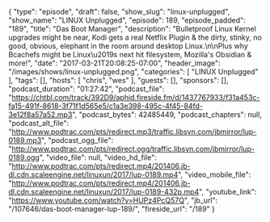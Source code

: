 {
  "type": "episode",
  "draft": false,
  "show_slug": "linux-unplugged",
  "show_name": "LINUX Unplugged",
  "episode": 189,
  "episode_padded": "189",
  "title": "Das Boot Manager",
  "description": "Bulletproof Linux Kernel upgrades might be near, Kodi gets a real Netflix Plugin & the dirty, stinky, no good, obvious, elephant in the room around desktop Linux.\n\nPlus why Bcachefs might be Linux\u2019s next hit filesystem, Mozilla's Obsidian & more!",
  "date": "2017-03-21T20:08:25-07:00",
  "header_image": "/images/shows/linux-unplugged.png",
  "categories": [
    "LINUX Unplugged"
  ],
  "tags": [],
  "hosts": [
    "chris",
    "wes"
  ],
  "guests": [],
  "sponsors": [],
  "podcast_duration": "01:27:42",
  "podcast_file": "https://chtbl.com/track/392D9/aphid.fireside.fm/d/1437767933/f31a453c-fa15-491f-8618-3f71f1d565e5/c1a3e398-495c-4f45-84fd-3e12f8a57a52.mp3",
  "podcast_bytes": 42485449,
  "podcast_chapters": null,
  "podcast_alt_file": "http://www.podtrac.com/pts/redirect.mp3/traffic.libsyn.com/jbmirror/lup-0189.mp3",
  "podcast_ogg_file": "http://www.podtrac.com/pts/redirect.ogg/traffic.libsyn.com/jbmirror/lup-0189.ogg",
  "video_file": null,
  "video_hd_file": "http://www.podtrac.com/pts/redirect.mp4/201406.jb-dl.cdn.scaleengine.net/linuxun/2017/lup-0189.mp4",
  "video_mobile_file": "http://www.podtrac.com/pts/redirect.mp4/201406.jb-dl.cdn.scaleengine.net/linuxun/2017/lup-0189-432p.mp4",
  "youtube_link": "https://www.youtube.com/watch?v=HUPz4PcQ57Q",
  "jb_url": "/107646/das-boot-manager-lup-189/",
  "fireside_url": "/189"
}

